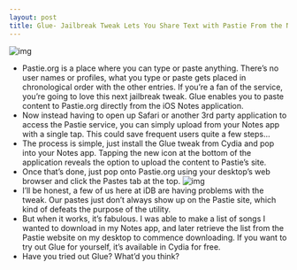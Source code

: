 ```yaml
---
layout: post
title: Glue- Jailbreak Tweak Lets You Share Text with Pastie From the Notes App
---
```

![img](http://media.idownloadblog.com/wp-content/uploads/2011/06/Screen-shot-2011-06-30-at-2.06.01-PM.png)
* Pastie.org is a place where you can type or paste anything. There’s no user names or profiles, what you type or paste gets placed in chronological order with the other entries. If you’re a fan of the service, you’re going to love this next jailbreak tweak. Glue enables you to paste content to Pastie.org directly from the iOS Notes application.
* Now instead having to open up Safari or another 3rd party application to access the Pastie service, you can simply upload from your Notes app with a single tap. This could save frequent users quite a few steps…
* The process is simple, just install the Glue tweak from Cydia and pop into your Notes app. Tapping the new icon at the bottom of the application reveals the option to upload the content to Pastie’s site.
* Once that’s done, just pop onto Pastie.org using your desktop’s web browser and click the Pastes tab at the top.
![img](http://media.idownloadblog.com/wp-content/uploads/2011/06/Screen-shot-2011-06-30-at-1.49.58-PM.png)
* I’ll be honest, a few of us here at iDB are having problems with the tweak. Our pastes just don’t always show up on the Pastie site, which kind of defeats the purpose of the utility.
* But when it works, it’s fabulous. I was able to make a list of songs I wanted to download in my Notes app, and later retrieve the list from the Pastie website on my desktop to commence downloading. If you want to try out Glue for yourself, it’s available in Cydia for free.
* Have you tried out Glue? What’d you think?

